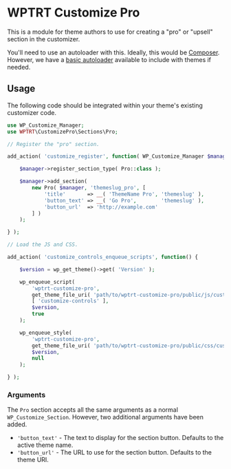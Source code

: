 # WPTRT Customize Pro

This is a module for theme authors to use for creating a "pro" or "upsell" section in the customizer.

You'll need to use an autoloader with this. Ideally, this would be [Composer](https://getcomposer.org).  However, we have a [basic autoloader](https://github.com/WPTRT/wptrt-autoload) available to include with themes if needed.

## Usage

The following code should be integrated within your theme's existing customizer code.

```php
use WP_Customize_Manager;
use WPTRT\CustomizePro\Sections\Pro;

// Register the "pro" section.

add_action( 'customize_register', function( WP_Customize_Manager $manager ) {

	$manager->register_section_type( Pro::class );

	$manager->add_section(
		new Pro( $manager, 'themeslug_pro', [
			'title'       => __( 'ThemeName Pro', 'themeslug' ),
			'button_text' => __( 'Go Pro',        'themeslug' ),
			'button_url'  => 'http://example.com'
		] )
	);

} );

// Load the JS and CSS.

add_action( 'customize_controls_enqueue_scripts', function() {

	$version = wp_get_theme()->get( 'Version' );

	wp_enqueue_script(
		'wptrt-customize-pro',
		get_theme_file_uri( 'path/to/wptrt-customize-pro/public/js/customize-controls.js' ),
		[ 'customize-controls' ],
		$version,
		true
	);

	wp_enqueue_style(
		'wptrt-customize-pro',
		get_theme_file_uri( 'path/to/wptrt-customize-pro/public/css/customize-controls.css' ),
		$version,
		null
	);

} );
```

### Arguments

The `Pro` section accepts all the same arguments as a normal `WP_Customize_Section`.  However, two additional arguments have been added.

- `'button_text'` - The text to display for the section button.  Defaults to the active theme name.
- `'button_url'` - The URL to use for the section button.  Defaults to the theme URI.
